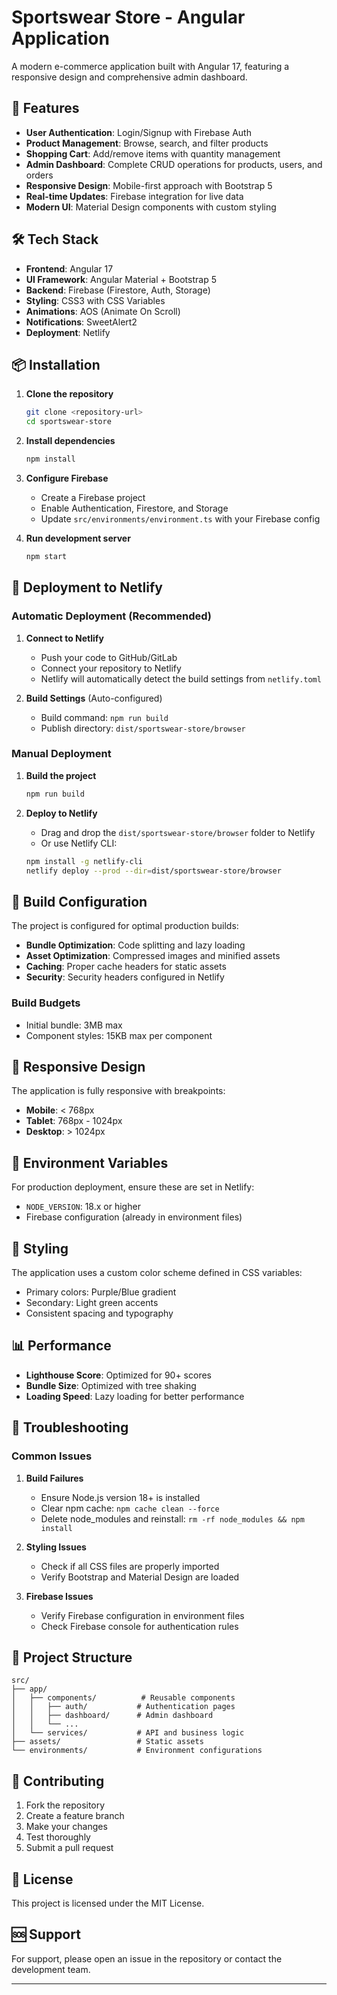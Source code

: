 # Sportswear Store - Angular Application

A modern e-commerce application built with Angular 17, featuring a responsive design and comprehensive admin dashboard.

## 🚀 Features

- **User Authentication**: Login/Signup with Firebase Auth
- **Product Management**: Browse, search, and filter products
- **Shopping Cart**: Add/remove items with quantity management
- **Admin Dashboard**: Complete CRUD operations for products, users, and orders
- **Responsive Design**: Mobile-first approach with Bootstrap 5
- **Real-time Updates**: Firebase integration for live data
- **Modern UI**: Material Design components with custom styling

## 🛠️ Tech Stack

- **Frontend**: Angular 17
- **UI Framework**: Angular Material + Bootstrap 5
- **Backend**: Firebase (Firestore, Auth, Storage)
- **Styling**: CSS3 with CSS Variables
- **Animations**: AOS (Animate On Scroll)
- **Notifications**: SweetAlert2
- **Deployment**: Netlify

## 📦 Installation

1. **Clone the repository**

   ```bash
   git clone <repository-url>
   cd sportswear-store
   ```

2. **Install dependencies**

   ```bash
   npm install
   ```

3. **Configure Firebase**

   - Create a Firebase project
   - Enable Authentication, Firestore, and Storage
   - Update `src/environments/environment.ts` with your Firebase config

4. **Run development server**
   ```bash
   npm start
   ```

## 🚀 Deployment to Netlify

### Automatic Deployment (Recommended)

1. **Connect to Netlify**

   - Push your code to GitHub/GitLab
   - Connect your repository to Netlify
   - Netlify will automatically detect the build settings from `netlify.toml`

2. **Build Settings** (Auto-configured)
   - Build command: `npm run build`
   - Publish directory: `dist/sportswear-store/browser`

### Manual Deployment

1. **Build the project**

   ```bash
   npm run build
   ```

2. **Deploy to Netlify**
   - Drag and drop the `dist/sportswear-store/browser` folder to Netlify
   - Or use Netlify CLI:
   ```bash
   npm install -g netlify-cli
   netlify deploy --prod --dir=dist/sportswear-store/browser
   ```

## 🔧 Build Configuration

The project is configured for optimal production builds:

- **Bundle Optimization**: Code splitting and lazy loading
- **Asset Optimization**: Compressed images and minified assets
- **Caching**: Proper cache headers for static assets
- **Security**: Security headers configured in Netlify

### Build Budgets

- Initial bundle: 3MB max
- Component styles: 15KB max per component

## 📱 Responsive Design

The application is fully responsive with breakpoints:

- **Mobile**: < 768px
- **Tablet**: 768px - 1024px
- **Desktop**: > 1024px

## 🔐 Environment Variables

For production deployment, ensure these are set in Netlify:

- `NODE_VERSION`: 18.x or higher
- Firebase configuration (already in environment files)

## 🎨 Styling

The application uses a custom color scheme defined in CSS variables:

- Primary colors: Purple/Blue gradient
- Secondary: Light green accents
- Consistent spacing and typography

## 📊 Performance

- **Lighthouse Score**: Optimized for 90+ scores
- **Bundle Size**: Optimized with tree shaking
- **Loading Speed**: Lazy loading for better performance

## 🐛 Troubleshooting

### Common Issues

1. **Build Failures**

   - Ensure Node.js version 18+ is installed
   - Clear npm cache: `npm cache clean --force`
   - Delete node_modules and reinstall: `rm -rf node_modules && npm install`

2. **Styling Issues**

   - Check if all CSS files are properly imported
   - Verify Bootstrap and Material Design are loaded

3. **Firebase Issues**
   - Verify Firebase configuration in environment files
   - Check Firebase console for authentication rules

## 📝 Project Structure

```
src/
├── app/
│   ├── components/          # Reusable components
│   │   ├── auth/           # Authentication pages
│   │   ├── dashboard/      # Admin dashboard
│   │   └── ...
│   └── services/           # API and business logic
├── assets/                 # Static assets
└── environments/           # Environment configurations
```

## 🤝 Contributing

1. Fork the repository
2. Create a feature branch
3. Make your changes
4. Test thoroughly
5. Submit a pull request

## 📄 License

This project is licensed under the MIT License.

## 🆘 Support

For support, please open an issue in the repository or contact the development team.

---
